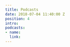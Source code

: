 ```yaml
---
title: Podcasts
date: 2018-07-04 11:40:00 Z
position: 4
intro: 
podcasts:
- name: 
  link: 
---
```


